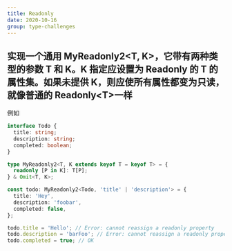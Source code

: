 ```yaml
---
title: Readonly
date: 2020-10-16
group: type-challenges
---
```


## 实现一个通用 MyReadonly2\<T, K>，它带有两种类型的参数 T 和 K。K 指定应设置为 Readonly 的 T 的属性集。如果未提供 K，则应使所有属性都变为只读，就像普通的 Readonly\<T>一样

例如

```typescript
interface Todo {
  title: string;
  description: string;
  completed: boolean;
}

type MyReadonly2<T, K extends keyof T = keyof T> = {
  readonly [P in K]: T[P];
} & Omit<T, K>;

const todo: MyReadonly2<Todo, 'title' | 'description'> = {
  title: 'Hey',
  description: 'foobar',
  completed: false,
};

todo.title = 'Hello'; // Error: cannot reassign a readonly property
todo.description = 'barFoo'; // Error: cannot reassign a readonly property
todo.completed = true; // OK
```
